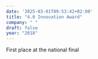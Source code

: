 ```yaml
---
date: '2025-03-01T09:53:42+02:00'
title: "4.0 Innovation Award"
company: " "
draft: false
year: "2018"
---
```

First place at the national final
